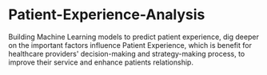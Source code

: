 # Patient-Experience-Analysis
Building Machine Learning models to predict patient experience, dig deeper on the important factors influence Patient Experience, which is benefit for healthcare providers' decision-making and strategy-making process, to improve their service and enhance patients relationship.
